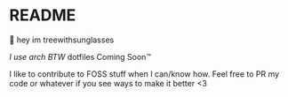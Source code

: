 # README

👋 hey im treewithsunglasses

*I use arch BTW*
dotfiles Coming Soon™

I like to contribute to FOSS stuff when I can/know how.
Feel free to PR my code or whatever if you see ways to make it better <3
